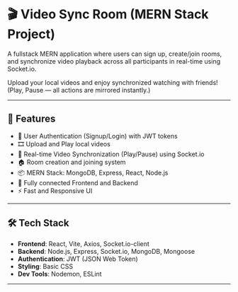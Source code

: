 # 🎬 Video Sync Room (MERN Stack Project)

A fullstack MERN application where users can sign up, create/join rooms, and synchronize video playback across all participants in real-time using Socket.io.

Upload your local videos and enjoy synchronized watching with friends!  
(Play, Pause — all actions are mirrored instantly.)

---

## 🚀 Features

- 🔐 User Authentication (Signup/Login) with JWT tokens
- 🎞️ Upload and Play local videos
- 🔄 Real-time Video Synchronization (Play/Pause) using Socket.io
- 🏠 Room creation and joining system
- 📦 MERN Stack: MongoDB, Express, React, Node.js
- 🔗 Fully connected Frontend and Backend
- ⚡ Fast and Responsive UI

---

## 🛠️ Tech Stack

- **Frontend**: React, Vite, Axios, Socket.io-client
- **Backend**: Node.js, Express, Socket.io, MongoDB, Mongoose
- **Authentication**: JWT (JSON Web Token)
- **Styling**: Basic CSS
- **Dev Tools**: Nodemon, ESLint

---



